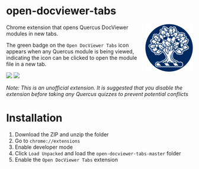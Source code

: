 # open-docviewer-tabs
<img src=assets/icon.png align=right>

Chrome extension that opens Quercus DocViewer modules in new tabs.

The green badge  on the `Open DocViewer Tabs` icon appears when any Quercus module is being viewed, indicating the icon can be clicked to open the module file in a new tab. 

<img src=https://i.imgur.com/k7n9WzK.png>

<img src=https://i.imgur.com/2hnTz5N.gif>

<i>Note: This is an unofficial extension. It is suggested that you disable the extension before taking any Quercus quizzes to prevent potential conflicts</i>

# Installation
1. Download the ZIP and unzip the folder
2. Go to `chrome://extensions`
3. Enable developer mode
4. Click `Load Unpacked` and load the `open-docviewer-tabs-master` folder
5. Enable the `Open DocViewer Tabs` extension
